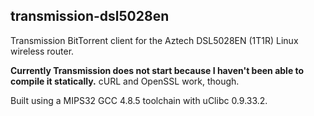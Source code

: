 transmission-dsl5028en
------------

Transmission BitTorrent client for the Aztech DSL5028EN (1T1R) Linux wireless router.

**Currently Transmission does not start because I haven't been able to compile it statically.** cURL and OpenSSL work, though.

Built using a MIPS32 GCC 4.8.5 toolchain with uClibc 0.9.33.2.
